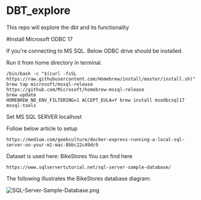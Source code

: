 # DBT_explore
This repo will explore the dbt and its functionality


#Install Microsoft ODBC 17

If you're connecting to MS SQL. Below ODBC drive should be installed.

Run it from home directory in terminal.
```
/bin/bash -c "$(curl -fsSL https://raw.githubusercontent.com/Homebrew/install/master/install.sh)"
brew tap microsoft/mssql-release https://github.com/Microsoft/homebrew-mssql-release
brew update
HOMEBREW_NO_ENV_FILTERING=1 ACCEPT_EULA=Y brew install msodbcsql17 mssql-tools
```

Set MS SQL SERVER localhost

Follow below article to setup
```
https://medium.com/geekculture/docker-express-running-a-local-sql-server-on-your-m1-mac-8bbc22c49dc9
```

Dataset is used here: BikeStores
You can find here
```
https://www.sqlservertutorial.net/sql-server-sample-database/
```

The following illustrates the BikeStores database diagram:

![SQL-Server-Sample-Database.png](../../../../Downloads/SQL-Server-Sample-Database.png)